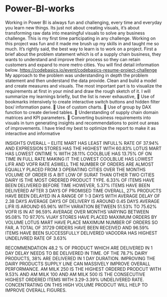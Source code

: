 # Power-BI-works

Working in Power BI is always fun and challenging, every time and everyday you learn new things. Its just not about creating visuals, it’s about transforming raw data into meaningful visuals to solve any business challenge.
This is my first time participating in any challenge. Working on this project was fun and it made me brush up my skills in and taught me so much.
It’s rightly said, the best way to learn is to work on a project.
First a brief about the problem statement which is of a supply chain business, they wants to understand and improve their process so they can retain customers and expand to more metro cities. You will find detail information below.
https://codebasics.io/event/codebasics-resume-project-challenge
My approach to the problem was understanding in depth the problem statement and then understand the data provide.
Clean and build a model and create measures and visuals. The most important part is to visualize the requirements at first in your mind and draw the rough sketch of it.
I will summarize my learnings briefly, but the list is never exhaustive,
	Use of bookmarks intensively to create interactive switch buttons and hidden filter box/ information pane.
	Use of custom charts.
	Use of group by DAX function to create derived tables.
	Understanding of supply chain domain matrices and KPI parameters.
	Converting business requirements into visuals in turn generating insights and recommendations to point out areas of improvements.
I have tried my best to optimize the report to make it as interactive and informative


INSIGHTS
OVERALL – 
ELITE MART HAS LEAST INFULL% RATE OF 37.94% AND EXPRESSION STORES HAS THE HIGHEST WITH 60.83%
LOTUS MART HAS LOWEST ONTIME % WITH 28.11% COOLBLUE HAS 13.75% OF ON TIME IN FULL RATE MAKING IT THE LOWEST
COOLBLUE HAS LOWEST LIFR AND VOFR RATE ASWELL
THE NUMBER OF ORDERS ARE ALMOST EQUALLY PLACED FROM 3 OPERATING CITIES OVER THE MONTHS
VOLUME OF ORDER IS A BIT LOW OF SURAT THAN OTHER TWO CITIES
DAIRY IS THE MOST ORDERED PRODUCT TYPE.
6.33% OF ITEMS HAVE BEEN DELIVERED BEFORE TIME HOWEVER, 5.37% ITEMS HAVE BEEN DELIVERED AFTER 3 DAYS OF PROMISED TIME
OVERALL, 27% PRODUCTS HAVE BEEN DELAYED IN A RANGE OF 1-3 DAYS WITH AVERAGE DELAY OF 2.38 DAYS
AVERAGE DAYS OF DELIVERY IS AROUND 0.45 DAYS
AVERAGE LIFR IS AROUND 65.96% WITH VARIATION BETWEEN 51.53% TO 75.62%
VOFR IS IN AT 96.59% AVERAGE OVER MONTHS VARYING BETWEEN 95.08% TO 97.70%
VIJAY STORES HAVE PLACED MAXIMUM ORDERS BY VOLUME
LOTUS MART HAVE PLACE MAXIMUM NUMBER OF ORDERS
SO FAR, A TOTAL OF 31729 ORDERS HAVE BEEN RECEIVED AND 96.59% ITEMS HAVE BEEN SUCCESSFULLY DELIVERED
VADODRA HAS HIGHEST UNDELIVRED RATE OF 3.63% 

RECOMMENDATION
48.2 % OF PRODUCT WHICH ARE DELIVERED IN 1 DAY DELAY NEEDS TO BE DELIVERED IN TIME.
OF THE 78.7% DAIRY PRODUCTS, 38% ARE DELIVERED IN 1 DAY DURATION. IMPROVING THE DAIRY PRODUCTS SUPPLY LINE CAN MASSIVELY IMPROVE OVERALL PERFORMANCE.
AM MILK 250 IS THE HIGHEST ORDERED PRODCUT WITH 9.53% AND AM MILK 100 AND AM MILK 500 IS THE CONSECUTIVE HIGHEST ORDERED ITEMS WITH 3.29-3.39% UNDELIVERED RATE.
CONCENTRATING ON THIS HIGH VOLUME PRODCUT WILL HELP TO IMPROVE OVERALL FIGURES.



